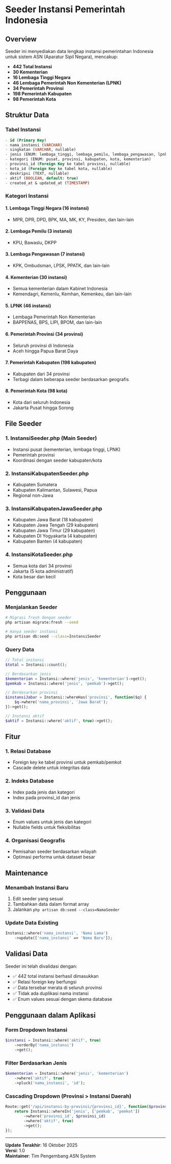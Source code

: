 # Seeder Instansi Pemerintah Indonesia

## Overview
Seeder ini menyediakan data lengkap instansi pemerintahan Indonesia untuk sistem ASN (Aparatur Sipil Negara), mencakup:

- **442 Total Instansi** 
- **30 Kementerian**
- **16 Lembaga Tinggi Negara**
- **46 Lembaga Pemerintah Non Kementerian (LPNK)**
- **34 Pemerintah Provinsi**
- **198 Pemerintah Kabupaten**
- **98 Pemerintah Kota**

## Struktur Data

### Tabel Instansi
```sql
- id (Primary Key)
- nama_instansi (VARCHAR)
- singkatan (VARCHAR, nullable)
- jenis (ENUM: lembaga_tinggi, lembaga_pemilu, lembaga_pengawasan, lpnk, pemprov, pemkab, pemkot, kementerian)
- kategori (ENUM: pusat, provinsi, kabupaten, kota, kementerian)
- provinsi_id (Foreign Key ke tabel provinsi, nullable)
- kota_id (Foreign Key ke tabel kota, nullable)
- deskripsi (TEXT, nullable)
- aktif (BOOLEAN, default: true)
- created_at & updated_at (TIMESTAMP)
```

### Kategori Instansi

#### 1. Lembaga Tinggi Negara (16 instansi)
- MPR, DPR, DPD, BPK, MA, MK, KY, Presiden, dan lain-lain

#### 2. Lembaga Pemilu (3 instansi)
- KPU, Bawaslu, DKPP

#### 3. Lembaga Pengawasan (7 instansi)  
- KPK, Ombudsman, LPSK, PPATK, dan lain-lain

#### 4. Kementerian (30 instansi)
- Semua kementerian dalam Kabinet Indonesia
- Kemendagri, Kemenlu, Kemhan, Kemenkeu, dan lain-lain

#### 5. LPNK (46 instansi)
- Lembaga Pemerintah Non Kementerian
- BAPPENAS, BPS, LIPI, BPOM, dan lain-lain

#### 6. Pemerintah Provinsi (34 provinsi)
- Seluruh provinsi di Indonesia
- Aceh hingga Papua Barat Daya

#### 7. Pemerintah Kabupaten (198 kabupaten)
- Kabupaten dari 34 provinsi
- Terbagi dalam beberapa seeder berdasarkan geografis

#### 8. Pemerintah Kota (98 kota)
- Kota dari seluruh Indonesia
- Jakarta Pusat hingga Sorong

## File Seeder

### 1. InstansiSeeder.php (Main Seeder)
- Instansi pusat (kementerian, lembaga tinggi, LPNK)
- Pemerintah provinsi
- Koordinasi dengan seeder kabupaten/kota

### 2. InstansiKabupatenSeeder.php
- Kabupaten Sumatera
- Kabupaten Kalimantan, Sulawesi, Papua
- Regional non-Jawa

### 3. InstansiKabupatenJawaSeeder.php
- Kabupaten Jawa Barat (18 kabupaten)
- Kabupaten Jawa Tengah (29 kabupaten)  
- Kabupaten Jawa Timur (29 kabupaten)
- Kabupaten DI Yogyakarta (4 kabupaten)
- Kabupaten Banten (4 kabupaten)

### 4. InstansiKotaSeeder.php
- Semua kota dari 34 provinsi
- Jakarta (5 kota administratif)
- Kota besar dan kecil

## Penggunaan

### Menjalankan Seeder
```bash
# Migrasi fresh dengan seeder
php artisan migrate:fresh --seed

# Hanya seeder instansi
php artisan db:seed --class=InstansiSeeder
```

### Query Data
```php
// Total instansi
$total = Instansi::count();

// Berdasarkan jenis
$kementerian = Instansi::where('jenis', 'kementerian')->get();
$pemkab = Instansi::where('jenis', 'pemkab')->get();

// Berdasarkan provinsi
$instansiJabar = Instansi::whereHas('provinsi', function($q) {
    $q->where('nama_provinsi', 'Jawa Barat');
})->get();

// Instansi aktif
$aktif = Instansi::where('aktif', true)->get();
```

## Fitur

### 1. Relasi Database
- Foreign key ke tabel provinsi untuk pemkab/pemkot
- Cascade delete untuk integritas data

### 2. Indeks Database
- Index pada jenis dan kategori
- Index pada provinsi_id dan jenis

### 3. Validasi Data  
- Enum values untuk jenis dan kategori
- Nullable fields untuk fleksibilitas

### 4. Organisasi Geografis
- Pemisahan seeder berdasarkan wilayah
- Optimasi performa untuk dataset besar

## Maintenance

### Menambah Instansi Baru
1. Edit seeder yang sesuai
2. Tambahkan data dalam format array
3. Jalankan `php artisan db:seed --class=NamaSeeder`

### Update Data Existing
```php
Instansi::where('nama_instansi', 'Nama Lama')
    ->update(['nama_instansi' => 'Nama Baru']);
```

## Validasi Data

Seeder ini telah divalidasi dengan:
- ✅ 442 total instansi berhasil dimasukkan
- ✅ Relasi foreign key berfungsi
- ✅ Data tersebar merata di seluruh provinsi
- ✅ Tidak ada duplikasi nama instansi
- ✅ Enum values sesuai dengan skema database

## Penggunaan dalam Aplikasi

### Form Dropdown Instansi
```php
$instansi = Instansi::where('aktif', true)
    ->orderBy('nama_instansi')
    ->get();
```

### Filter Berdasarkan Jenis
```php
$kementerian = Instansi::where('jenis', 'kementerian')
    ->where('aktif', true)
    ->pluck('nama_instansi', 'id');
```

### Cascading Dropdown (Provinsi > Instansi Daerah)
```php
Route::get('/api/instansi-by-provinsi/{provinsi_id}', function($provinsi_id) {
    return Instansi::whereIn('jenis', ['pemkab', 'pemkot'])
        ->where('provinsi_id', $provinsi_id)
        ->where('aktif', true)
        ->get();
});
```

---

**Update Terakhir**: 16 Oktober 2025  
**Versi**: 1.0  
**Maintainer**: Tim Pengembang ASN System